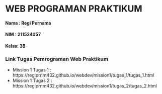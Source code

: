 <h1>WEB PROGRAMAN PRAKTIKUM </h1>
<h4>Nama : Regi Purnama</h4>
<h4>NIM  : 211524057</h4>
<h4>Kelas: 3B</h4>

 <h3>Link Tugas Pemrograman Web Praktikum</h3>
    <ul>
        <li>Mission 1 Tugas 1 : https://regiprnm432.github.io/webdev/mission1/tugas_1/tugas_1.html</li>
        <li>Mission 1 Tugas 2 : https://regiprnm432.github.io/webdev/mission1/tugas_2/tugas_2.html</li>
    </ul>
